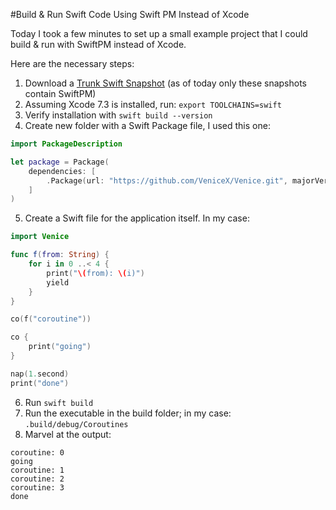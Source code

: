#Build & Run Swift Code Using Swift PM Instead of Xcode

Today I took a few minutes to set up a small example project that I could build & run with SwiftPM instead of Xcode.

Here are the necessary steps:

1. Download a [Trunk Swift Snapshot](https://swift.org/download/#releases) (as of today only these snapshots contain SwiftPM)
2. Assuming Xcode 7.3 is installed, run: `export TOOLCHAINS=swift`
3. Verify installation with `swift build --version`
4. Create new folder with a Swift Package file, I used this one:

```swift
import PackageDescription

let package = Package(
    dependencies: [
        .Package(url: "https://github.com/VeniceX/Venice.git", majorVersion: 0, minor: 4)
    ]
)
```

5. Create a Swift file for the application itself. In my case:

```swift
import Venice

func f(from: String) {
    for i in 0 ..< 4 {
        print("\(from): \(i)")
        yield
    }
}

co(f("coroutine"))

co {
    print("going")
}

nap(1.second)
print("done")

```
6. Run `swift build`
7. Run the executable in the build folder; in my case: `.build/debug/Coroutines`
8. Marvel at the output:

```
coroutine: 0
going
coroutine: 1
coroutine: 2
coroutine: 3
done
```
